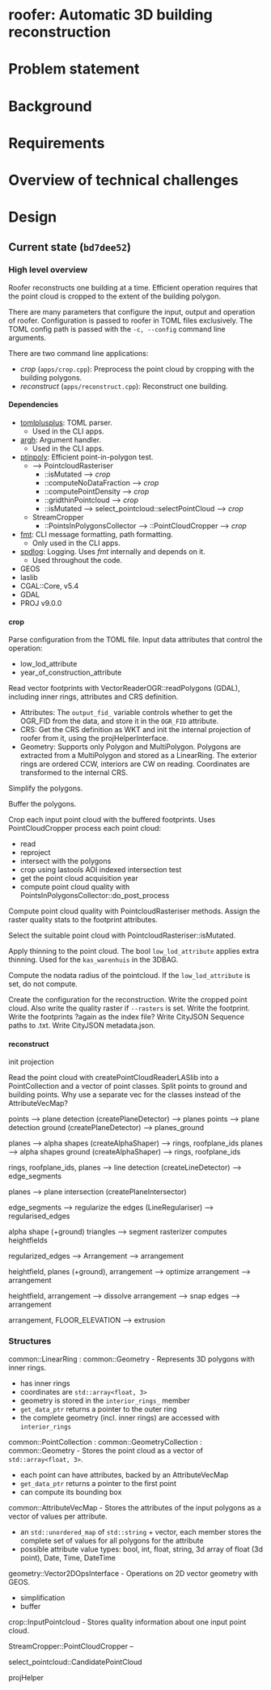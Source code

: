 # roofer: Automatic 3D building reconstruction

# Problem statement

# Background

# Requirements

# Overview of technical challenges

# Design

## Current state (`bd7dee52`)

### High level overview

Roofer reconstructs one building at a time.
Efficient operation requires that the point cloud is cropped to the extent of the building polygon.

There are many parameters that configure the input, output and operation of roofer.
Configuration is passed to roofer in TOML files exclusively.
The TOML config path is passed with the `-c, --config` command line arguments.

There are two command line applications:

- *crop* (`apps/crop.cpp`): Preprocess the point cloud by cropping with the building polygons.
- *reconstruct* (`apps/reconstruct.cpp`): Reconstruct one building.

#### Dependencies

- [tomlplusplus](https://github.com/marzer/tomlplusplus): TOML parser.
  - Used in the CLI apps.
- [argh](https://github.com/adishavit/argh): Argument handler.
  - Used in the CLI apps.
- [ptinpoly](https://erich.realtimerendering.com/ptinpoly/): Efficient point-in-polygon test.
  - --> PointcloudRasteriser
    - ::isMutated --> *crop*
    - ::computeNoDataFraction --> *crop*
    - ::computePointDensity --> *crop*
    - ::gridthinPointcloud --> *crop*
    - ::isMutated --> select_pointcloud::selectPointCloud --> *crop*
  - StreamCropper
    - ::PointsInPolygonsCollector --> ::PointCloudCropper --> *crop*
- [fmt](https://fmt.dev/latest/index.html): CLI message formatting, path formatting.
  - Only used in the CLI apps.
- [spdlog](https://github.com/gabime/spdlog): Logging. Uses *fmt* internally and depends on it.
  - Used throughout the code.
- GEOS
- laslib
- CGAL::Core, v5.4
- GDAL
- PROJ v9.0.0

#### crop

Parse configuration from the TOML file.
Input data attributes that control the operation:

- low_lod_attribute
- year_of_construction_attribute

Read vector footprints with VectorReaderOGR::readPolygons (GDAL), including inner rings, attributes and CRS definition.

  - Attributes: The `output_fid_` variable controls whether to get the OGR_FID from the data, and store it in the `OGR_FID` attribute.
  - CRS: Get the CRS definition as WKT and init the internal projection of roofer from it, using the projHelperInterface.
  - Geometry: Supports only Polygon and MultiPolygon. Polygons are extracted from a MultiPolygon and stored as a LinearRing. The exterior rings are ordered CCW, interiors are CW on reading. Coordinates are transformed to the internal CRS.

Simplify the polygons.

Buffer the polygons.

Crop each input point cloud with the buffered footprints.
Uses PointCloudCropper process each point cloud:
  - read
  - reproject
  - intersect with the polygons
  - crop using lastools AOI indexed intersection test
  - get the point cloud acquisition year
  - compute point cloud quality with PointsInPolygonsCollector::do_post_process

Compute point cloud quality with PointcloudRasteriser methods.
Assign the raster quality stats to the footprint attributes.

Select the suitable point cloud with PointcloudRasteriser::isMutated.

Apply thinning to the point cloud. The bool `low_lod_attribute` applies extra thinning. Used for the `kas_warenhuis` in the 3DBAG.

Compute the nodata radius of the pointcloud. If the  `low_lod_attribute` is set, do not compute.

Create the configuration for the reconstruction.
Write the cropped point cloud. Also write the quality raster if `--rasters` is set.
Write the footprint.
Write the footprints ?again as the index file?
Write CityJSON Sequence paths to .txt.
Write CityJSON metadata.json.

#### reconstruct

init projection

Read the point cloud with createPointCloudReaderLASlib into a PointCollection and a vector of point classes.
Split points to ground and building points.
Why use a separate vec for the classes instead of the AttributeVecMap?

points --> plane detection (createPlaneDetector) --> planes
points --> plane detection ground (createPlaneDetector) --> planes_ground

planes --> alpha shapes (createAlphaShaper) --> rings, roofplane_ids
planes --> alpha shapes ground (createAlphaShaper) --> rings, roofplane_ids

rings, roofplane_ids, planes --> line detection (createLineDetector) --> edge_segments

planes --> plane intersection (createPlaneIntersector)

edge_segments --> regularize the edges (LineRegulariser) --> regularised_edges

alpha shape (+ground) triangles --> segment rasterizer computes heightfields

regularized_edges --> Arrangement --> arrangement

heightfield, planes (+ground), arrangement --> optimize arrangement --> arrangement

heightfield, arrangement --> dissolve arrangement --> snap edges --> arrangement

arrangement, FLOOR_ELEVATION --> extrusion

### Structures

common::LinearRing : common::Geometry - Represents 3D polygons with inner rings.
  - has inner rings
  - coordinates are `std::array<float, 3>`
  - geometry is stored in the `interior_rings_` member
  - `get_data_ptr` returns a pointer to the outer ring
  - the complete geometry (incl. inner rings) are accessed with `interior_rings`

common::PointCollection : common::GeometryCollection : common::Geometry - Stores the point cloud as a vector of `std::array<float, 3>`.
  - each point can have attributes, backed by an AttributeVecMap
  - `get_data_ptr` returns a pointer to the first point
  - can compute its bounding box

common::AttributeVecMap - Stores the attributes of the input polygons as a vector of values per attribute.
  - an `std::unordered_map` of `std::string` + vector, each member stores the complete set of values for all polygons for the attribute
  - possible attribute value types: bool, int, float, string, 3d array of float (3d point), Date, Time, DateTime

geometry::Vector2DOpsInterface - Operations on 2D vector geometry with GEOS.
  - simplification
  - buffer

crop::InputPointcloud - Stores quality information about one input point cloud.

StreamCropper::PointCloudCropper –

select_pointcloud::CandidatePointCloud

projHelper
